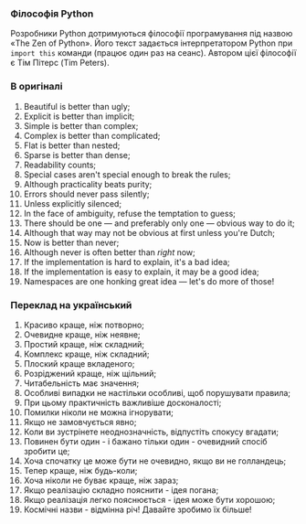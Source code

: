 ### Філософія Python
Розробники Python дотримуються філософії програмування під назвою «The Zen of Python».
Його текст задається інтерпретатором Python при `import this` команди (працює один раз на сеанс).
Автором цієї філософії є Тім Пітерс (Tim Peters).

### В оригіналі

1. Beautiful is better than ugly;
2. Explicit is better than implicit;
3. Simple is better than complex;
4. Complex is better than complicated;
5. Flat is better than nested;
6. Sparse is better than dense;
7. Readability counts;
8. Special cases aren't special enough to break the rules;
9. Although practicality beats purity;
10. Errors should never pass silently;
11. Unless explicitly silenced;
12. In the face of ambiguity, refuse the temptation to guess;
13. There should be one — and preferably only one — obvious way to do it;
14. Although that way may not be obvious at first unless you're Dutch;
15. Now is better than never;
16. Although never is often better than *right* now;
17. If the implementation is hard to explain, it's a bad idea;
18. If the implementation is easy to explain, it may be a good idea;
19. Namespaces are one honking great idea — let's do more of those!

### Переклад на український

1. Красиво краще, ніж потворно;
2. Очевидне краще, ніж неявне;
3. Простий краще, ніж складний;
4. Комплекс краще, ніж складний;
5. Плоский краще вкладеного;
6. Розріджений краще, ніж щільний;
7. Читабельність має значення;
8. Особливі випадки не настільки особливі, щоб порушувати правила;
9. При цьому практичність важливіше досконалості;
10. Помилки ніколи не можна ігнорувати;
11. Якщо не замовчується явно;
12. Коли ви зустрінете неоднозначність, відпустіть спокусу вгадати;
13. Повинен бути один - і бажано тільки один - очевидний спосіб зробити це;
14. Хоча спочатку це може бути не очевидно, якщо ви не голландець;
15. Тепер краще, ніж будь-коли;
16. Хоча ніколи не буває краще, ніж зараз;
17. Якщо реалізацію складно пояснити - ідея погана;
18. Якщо реалізація легко пояснюється - ідея може бути хорошою;
19. Космічні назви - відмінна річ! Давайте зробимо їх більше!